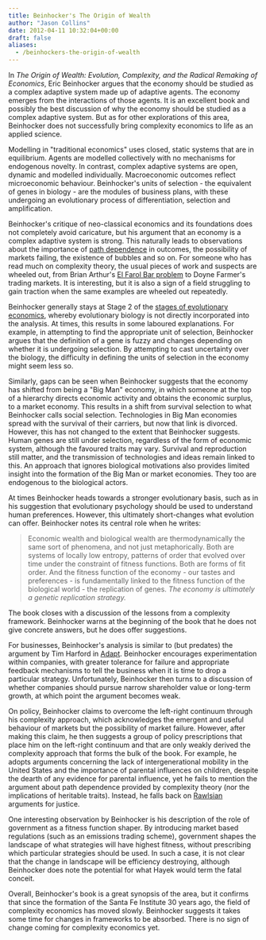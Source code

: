 ```yaml
---
title: Beinhocker's The Origin of Wealth
author: "Jason Collins"
date: 2012-04-11 10:32:04+00:00
draft: false
aliases:
  - /beinhockers-the-origin-of-wealth
---
```


In *The Origin of Wealth: Evolution, Complexity, and the Radical Remaking of Economics*, Eric Beinhocker argues that the economy should be studied as a complex adaptive system made up of adaptive agents. The economy emerges from the interactions of those agents. It is an excellent book and possibly the best discussion of why the economy should be studied as a complex adaptive system. But as for other explorations of this area, Beinhocker does not successfully bring complexity economics to life as an applied science.

Modelling in "traditional economics" uses closed, static systems that are in equilibrium. Agents are modelled collectively with no mechanisms for endogenous novelty. In contrast, complex adaptive systems are open, dynamic and modelled individually. Macroeconomic outcomes reflect microeconomic behaviour. Beinhocker's units of selection - the equivalent of genes in biology - are the modules of business plans, with these undergoing an evolutionary process of differentiation, selection and amplification.

Beinhocker's critique of neo-classical economics and its foundations does not completely avoid caricature, but his argument that an economy is a complex adaptive system is strong. This naturally leads to observations about the importance of [path dependence](http://en.wikipedia.org/wiki/Path_dependence) in outcomes, the possibility of markets failing, the existence of bubbles and so on. For someone who has read much on complexity theory, the usual pieces of work and suspects are wheeled out, from Brian Arthur's [El Farol Bar problem](https://en.wikipedia.org/wiki/El_Farol_Bar_problem) to Doyne Farmer's trading markets. It is interesting, but it is also a sign of a field struggling to gain traction when the same examples are wheeled out repeatedly.

Beinhocker generally stays at Stage 2 of the [stages of evolutionary economics](https://www.jasoncollins.blog/the-three-stages-of-evolutionary-economics/), whereby evolutionary biology is not directly incorporated into the analysis. At times, this results in some laboured explanations. For example, in attempting to find the appropriate unit of selection, Beinhocker argues that the definition of a gene is fuzzy and changes depending on whether it is undergoing selection. By attempting to cast uncertainty over the biology, the difficulty in defining the units of selection in the economy might seem less so.

Similarly, gaps can be seen when Beinhocker suggests that the economy has shifted from being a "Big Man" economy, in which someone at the top of a hierarchy directs economic activity and obtains the economic surplus, to a market economy. This results in a shift from survival selection to what Beinhocker calls social selection. Technologies in Big Man economies spread with the survival of their carriers, but now that link is divorced. However, this has not changed to the extent that Beinhocker suggests. Human genes are still under selection, regardless of the form of economic system, although the favoured traits may vary. Survival and reproduction still matter, and the transmission of technologies and ideas remain linked to this. An approach that ignores biological motivations also provides limited insight into the formation of the Big Man or market economies. They too are endogenous to the biological actors.

At times Beinhocker heads towards a stronger evolutionary basis, such as in his suggestion that evolutionary psychology should be used to understand human preferences. However, this ultimately short-changes what evolution can offer. Beinhocker notes its central role when he writes:

>Economic wealth and biological wealth are thermodynamically the same sort of phenomena, and not just metaphorically. Both are systems of locally low entropy, patterns of order that evolved over time under the constraint of fitness functions. Both are forms of fit order. And the fitness function of the economy - our tastes and preferences - is fundamentally linked to the fitness function of the biological world - the replication of genes. *The economy is ultimately a genetic replication strategy.*

The book closes with a discussion of the lessons from a complexity framework. Beinhocker warns at the beginning of the book that he does not give concrete answers, but he does offer suggestions.

For businesses, Beinhocker's analysis is similar to (but predates) the argument by Tim Harford in [Adapt](https://www.jasoncollins.blog/harfords-adapt-why-success-always-starts-with-failure/). Beinhocker encourages experimentation within companies, with greater tolerance for failure and appropriate feedback mechanisms to tell the business when it is time to drop a particular strategy. Unfortunately, Beinhocker then turns to a discussion of whether companies should pursue narrow shareholder value or long-term growth, at which point the argument becomes weak.

On policy, Beinhocker claims to overcome the left-right continuum through his complexity approach, which acknowledges the emergent and useful behaviour of markets but the possibility of market failure. However, after making this claim, he then suggests a group of policy prescriptions that place him on the left-right continuum and that are only weakly derived the complexity approach that forms the bulk of the book. For example, he adopts arguments concerning the lack of intergenerational mobility in the United States and the importance of parental influences on children, despite the dearth of any evidence for parental influence, yet he fails to mention the argument about path dependence provided by complexity theory (nor the implications of heritable traits). Instead, he falls back on [Rawlsian](http://en.wikipedia.org/wiki/A_Theory_of_Justice) arguments for justice.

One interesting observation by Beinhocker is his description of the role of government as a fitness function shaper. By introducing market based regulations (such as an emissions trading scheme), government shapes the landscape of what strategies will have highest fitness, without prescribing which particular strategies should be used. In such a case, it is not clear that the change in landscape will be efficiency destroying, although Beinhocker does note the potential for what Hayek would term the fatal conceit.

Overall, Beinhocker's book is a great synopsis of the area, but it confirms that since the formation of the Santa Fe Institute 30 years ago, the field of complexity economics has moved slowly. Beinhocker suggests it takes some time for changes in frameworks to be absorbed. There is no sign of change coming for complexity economics yet.